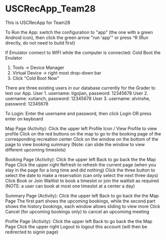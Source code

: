 # USCRecApp_Team28
This is USCRecApp for Team28

To Run the App: 
  switch the configuration to "app" (the one with a green Android icon), then click the green arrow "run 'app'" or press ^R
  (Run directly, do not need to build first)
  
If Emulator connect to WIFI while the computer is connected: Cold Boot the Enulator
  1. Tools -> Device Manager
  2. Virtual Device -> right most drop-down bar
  3. Click "Cold Boot Now"

There are three existing users in our database currently for the Grader to test our App.
  User 1. username: tigojian, password: 12345678
  User 2. username: xutianch, password: 12345678
  User 3. username: alvinshe, password: 12345678

To Login: 
  Enter the username and password, then click Login OR press enter on keyboard
  
Map Page (Activity): 
  Click the upper left Profile Icon / View Profile to view profile
  Click on the red buttons on the map to go to the booking page of the corresponding recreation center
  Click on the window on the bottom of the page to view booking summary (Note: can slide the window to view different upcoming timeslots)

Booking Page (Activity): 
  Click the upper left Back to go back the the Map Page
  Click the upper right Refresh to refresh the current page (when you stay in the page for a long time and did nothing)
  Click the three button to select the date to make a reservation (can only select the next three days)
  Click Book or Join Waitlist to book a timeslot or join the waitlsit as required (NOTE: a user can book at most one timeslot at a center a day)
  
Summary Page (Activity):
  Click the upper left Back to go back the the Map Page
  The first part shows the upcoming bookings, while the second part shows the history bookings, each window allows sliding to view more
  Click Cancel (for upcoming bookings only) to cancel an upcomimg meeting

Profile Page (Activity):
  Click the upper left Back to go back the the Map Page
  Click the upper right Logout to logout this account (will then be redirected to signin page)


  
